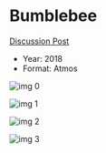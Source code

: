 # Bumblebee

[Discussion Post](https://www.avsforum.com/threads/bass-eq-for-filtered-movies.2995212/post-57770548)

* Year: 2018
* Format: Atmos

![img 0](https://i.imgur.com/udkn2vd.jpg)

![img 1](https://i.imgur.com/izZGcym.jpg)

![img 2](https://i.imgur.com/odVG5nN.jpg)

![img 3](https://i.imgur.com/5tvN50D.jpg)

